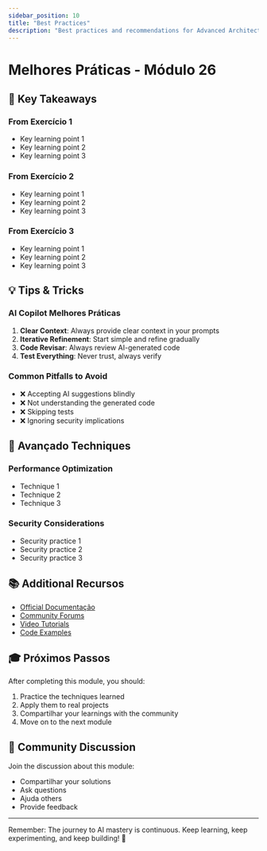 ```yaml
---
sidebar_position: 10
title: "Best Practices"
description: "Best practices and recommendations for Advanced Architecture Patterns"
---
```


# Melhores Práticas - Módulo 26

## 🎯 Key Takeaways

### From Exercício 1
- Key learning point 1
- Key learning point 2
- Key learning point 3

### From Exercício 2
- Key learning point 1
- Key learning point 2
- Key learning point 3

### From Exercício 3
- Key learning point 1
- Key learning point 2
- Key learning point 3

## 💡 Tips & Tricks

### AI Copilot Melhores Práticas
1. **Clear Context**: Always provide clear context in your prompts
2. **Iterative Refinement**: Start simple and refine gradually
3. **Code Revisar**: Always review AI-generated code
4. **Test Everything**: Never trust, always verify

### Common Pitfalls to Avoid
- ❌ Accepting AI suggestions blindly
- ❌ Not understanding the generated code
- ❌ Skipping tests
- ❌ Ignoring security implications

## 🚀 Avançado Techniques

### Performance Optimization
- Technique 1
- Technique 2
- Technique 3

### Security Considerations
- Security practice 1
- Security practice 2
- Security practice 3

## 📚 Additional Recursos

- [Official Documentação](#)
- [Community Forums](#)
- [Video Tutorials](#)
- [Code Examples](#)

## 🎓 Próximos Passos

After completing this module, you should:
1. Practice the techniques learned
2. Apply them to real projects
3. Compartilhar your learnings with the community
4. Move on to the next module

## 💬 Community Discussion

Join the discussion about this module:
- Compartilhar your solutions
- Ask questions
- Ajuda others
- Provide feedback

---

Remember: The journey to AI mastery is continuous. Keep learning, keep experimenting, and keep building! 🚀
